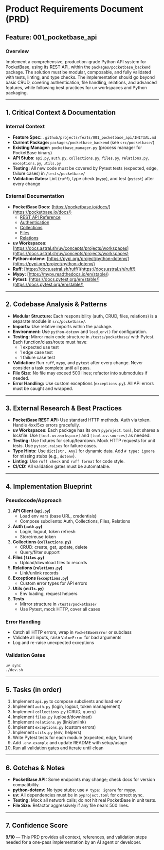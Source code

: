 # Product Requirements Document (PRD)

## Feature: 001_pocketbase_api

### Overview
Implement a comprehensive, production-grade Python API system for PocketBase, using its REST API, within the `packages/pocketbase_backend` package. The solution must be modular, composable, and fully validated with tests, linting, and type checks. The implementation should go beyond basic CRUD, covering authentication, file handling, relations, and advanced features, while following best practices for uv workspaces and Python packaging.

---

## 1. Critical Context & Documentation

### Internal Context
- **Feature Spec:** `.github/projects/feats/001_pocketbase_api/INITIAL.md`
- **Current Package:** `packages/pocketbase_backend` (see `src/pocketbase/`)
- **Existing Manager:** `pocketbase_manager.py` (process manager for PocketBase binary)
- **API Stubs:** `api.py`, `auth.py`, `collections.py`, `files.py`, `relations.py`, `exceptions.py`, `utils.py`
- **Testing:** All new code must be covered by Pytest tests (expected, edge, failure cases) in `/tests/pocketbase/`
- **Validation Gates:** Lint (`ruff`), type check (`mypy`), and test (`pytest`) after every change

### External Documentation
- **PocketBase Docs:** [https://pocketbase.io/docs/](https://pocketbase.io/docs/)
  - [REST API Reference](https://pocketbase.io/docs/api-records)
  - [Authentication](https://pocketbase.io/docs/authentication)
  - [Collections](https://pocketbase.io/docs/collections)
  - [Files](https://pocketbase.io/docs/files-handling)
  - [Relations](https://pocketbase.io/docs/working-with-relations)
- **uv Workspaces:** [https://docs.astral.sh/uv/concepts/projects/workspaces](https://docs.astral.sh/uv/concepts/projects/workspaces)
- **Python-dotenv:** [https://pypi.org/project/python-dotenv/](https://pypi.org/project/python-dotenv/)
- **Ruff:** [https://docs.astral.sh/ruff/](https://docs.astral.sh/ruff/)
- **Mypy:** [https://mypy.readthedocs.io/en/stable/)
- **Pytest:** [https://docs.pytest.org/en/stable/](https://docs.pytest.org/en/stable/)

---

## 2. Codebase Analysis & Patterns

- **Modular Structure:** Each responsibility (auth, CRUD, files, relations) is a separate module in `src/pocketbase/`.
- **Imports:** Use relative imports within the package.
- **Environment:** Use `python-dotenv` and `load_env()` for configuration.
- **Testing:** Mirror main code structure in `/tests/pocketbase/` with Pytest. Each function/class/route must have:
  - 1 expected use test
  - 1 edge case test
  - 1 failure case test
- **Validation:** Run `ruff`, `mypy`, and `pytest` after every change. Never consider a task complete until all pass.
- **File Size:** No file may exceed 500 lines; refactor into submodules if needed.
- **Error Handling:** Use custom exceptions (`exceptions.py`). All API errors must be caught and wrapped.

---

## 3. External Research & Best Practices

- **PocketBase REST API:** Use standard HTTP methods. Auth via token. Handle 4xx/5xx errors gracefully.
- **uv Workspaces:** Each package has its own `pyproject.toml`, but shares a lockfile. Use `[tool.uv.workspace]` and `[tool.uv.sources]` as needed.
- **Testing:** Use fixtures for setup/teardown. Mock HTTP requests for unit tests. Use `pytest.raises` for failure cases.
- **Type Hints:** Use `dict[str, Any]` for dynamic data. Add `# type: ignore` for missing stubs (e.g., `dotenv`).
- **Linting:** Use `ruff check` and `ruff format` for code style.
- **CI/CD:** All validation gates must be automatable.

---

## 4. Implementation Blueprint

### Pseudocode/Approach

1. **API Client (`api.py`)**
   - Load env vars (base URL, credentials)
   - Compose subclients: Auth, Collections, Files, Relations
2. **Auth (`auth.py`)**
   - Login, logout, token refresh
   - Store/reuse token
3. **Collections (`collections.py`)**
   - CRUD: create, get, update, delete
   - Query/filter support
4. **Files (`files.py`)**
   - Upload/download files to records
5. **Relations (`relations.py`)**
   - Link/unlink records
6. **Exceptions (`exceptions.py`)**
   - Custom error types for API errors
7. **Utils (`utils.py`)**
   - Env loading, request helpers
8. **Tests**
   - Mirror structure in `/tests/pocketbase/`
   - Use Pytest, mock HTTP, cover all cases

### Error Handling
- Catch all HTTP errors, wrap in `PocketBaseError` or subclass
- Validate all inputs, raise `ValueError` for bad arguments
- Log and re-raise unexpected exceptions

### Validation Gates
```bash
uv sync
./dev.sh
```

---

## 5. Tasks (in order)

1. Implement `api.py` to compose subclients and load env
2. Implement `auth.py` (login, logout, token management)
3. Implement `collections.py` (CRUD, query)
4. Implement `files.py` (upload/download)
5. Implement `relations.py` (link/unlink)
6. Implement `exceptions.py` (custom errors)
7. Implement `utils.py` (env, helpers)
8. Write Pytest tests for each module (expected, edge, failure)
9. Add `.env.example` and update README with setup/usage
10. Run all validation gates and iterate until clean

---

## 6. Gotchas & Notes
- **PocketBase API:** Some endpoints may change; check docs for version compatibility.
- **python-dotenv:** No type stubs; use `# type: ignore` for mypy.
- **uv:** All dependencies must be in `pyproject.toml` for correct sync.
- **Testing:** Mock all network calls; do not hit real PocketBase in unit tests.
- **File Size:** Refactor aggressively if any file nears 500 lines.

---

## 7. Confidence Score
**9/10** — This PRD provides all context, references, and validation steps needed for a one-pass implementation by an AI agent or developer.
